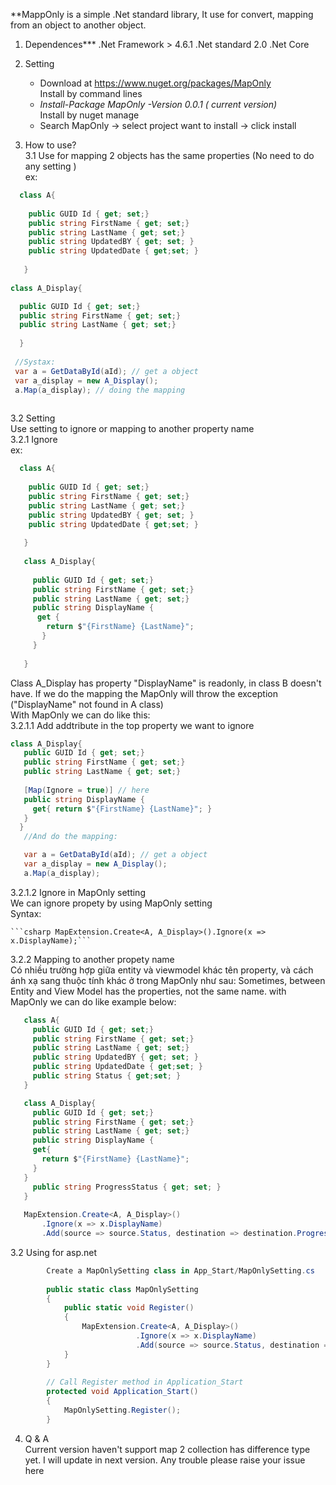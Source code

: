 
**MappOnly is a simple .Net standard library, It use for convert, mapping from an object to another object.

1. Dependences***
	.Net Framework > 4.6.1
	.Net standard 2.0
	.Net Core
	
2. Setting
	- Download at https://www.nuget.org/packages/MapOnly<br/>
	Install by command lines<br/>
	- *Install-Package MapOnly -Version 0.0.1 ( current version)*<br/>
	Install by nuget manage<br/>
	- Search MapOnly -> select project want to install -> click install<br/>
 
3. How to use?<br/>
 3.1 Use for mapping 2 objects has the same properties (No need to do any setting )<br/>
  ex:
  
 ```csharp
   class A{
   
     public GUID Id { get; set;}
     public string FirstName { get; set;}
     public string LastName { get; set;} 
     public string UpdatedBY { get; set; }
     public string UpdatedDate { get;set; }
     
    }
			
 class A_Display{
 
   public GUID Id { get; set;}
   public string FirstName { get; set;}
   public string LastName { get; set;} 
   
   }
			
  //Systax:
  var a = GetDataById(aId); // get a object
  var a_display = new A_Display();
  a.Map(a_display); // doing the mapping
   
```
 3.2 Setting<br/>
  Use setting to ignore or mapping to another property name<br/>
  3.2.1 Ignore<br/>
  ex: 

```csharp
  class A{
  
    public GUID Id { get; set;}
    public string FirstName { get; set;}
    public string LastName { get; set;} 
    public string UpdatedBY { get; set; }
    public string UpdatedDate { get;set; }
    
   }
				
   class A_Display{
  
     public GUID Id { get; set;}
     public string FirstName { get; set;}
     public string LastName { get; set;}
     public string DisplayName { 
      get {  
        return $"{FirstName} {LastName}"; 
       }
     } 
    
   } 
```
  Class A_Display has property "DisplayName" is readonly, in class B doesn't have. If we do the mapping the MapOnly will throw the exception ("DisplayName" not found in A class)<br/>
  With MapOnly we can do like this:<br/>
  3.2.1.1 Add addtribute in the top property we want to ignore <br/>
```csharp
class A_Display{
   public GUID Id { get; set;}
   public string FirstName { get; set;}
   public string LastName { get; set;}
   
   [Map(Ignore = true)] // here
   public string DisplayName { 
     get{ return $"{FirstName} {LastName}"; }
   } 
  } 
   //And do the mapping: 

   var a = GetDataById(aId); // get a object
   var a_display = new A_Display();
   a.Map(a_display);
 ```
 3.2.1.2 Ignore in MapOnly setting <br/>
				We can ignore propety by using MapOnly setting <br/>
    Syntax:
    
	```csharp MapExtension.Create<A, A_Display>().Ignore(x => x.DisplayName);```
 3.2.2 Mapping to another propety name<br/>
			Có nhiều trường hợp giữa entity và viewmodel khác tên property, và cách ánh xạ sang thuộc tính khác ở trong MapOnly như sau:
			Sometimes, between Entity and View Model has the properties, not the same name. with MapOnly we can do like example below:
```csharp	
   class A{
     public GUID Id { get; set;} 
     public string FirstName { get; set;}
     public string LastName { get; set;} 
     public string UpdatedBY { get; set; }
     public string UpdatedDate { get;set; }  
     public string Status { get;set; } 
   }

   class A_Display{
     public GUID Id { get; set;}
     public string FirstName { get; set;}
     public string LastName { get; set;}
     public string DisplayName { 
     get{
       return $"{FirstName} {LastName}";
     }
   }
     public string ProgressStatus { get; set; }
   }
				
   MapExtension.Create<A, A_Display>()
       .Ignore(x => x.DisplayName)
       .Add(source => source.Status, destination => destination.ProgressStatus); // mapping status -> ProgressStatus
```
3.2 Using for asp.net 
```csharp
		Create a MapOnlySetting class in App_Start/MapOnlySetting.cs
		
		public static class MapOnlySetting
		{
			public static void Register()
			{
				MapExtension.Create<A, A_Display>()
							.Ignore(x => x.DisplayName)
							.Add(source => source.Status, destination => destination.ProgressStatus);
			}
		}
		
		// Call Register method in Application_Start
		protected void Application_Start() 
		{  
			MapOnlySetting.Register(); 
		}
```
4. Q & A<br/>
	Current version haven't support map 2 collection has difference type yet. I will update in next version.
	Any trouble please raise your issue here
